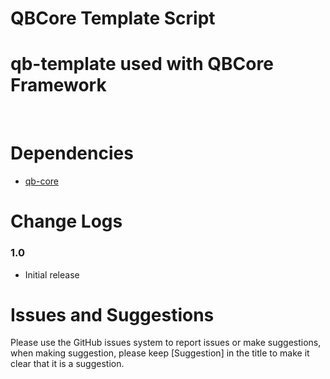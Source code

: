 # QBCore Template Script

# qb-template used with QBCore Framework
<br>

# Dependencies
* [qb-core](https://github.com/qbcore-framework)

# Change Logs
### 1.0
* Initial release

# Issues and Suggestions
Please use the GitHub issues system to report issues or make suggestions, when making suggestion, please keep [Suggestion] in the title to make it clear that it is a suggestion.

